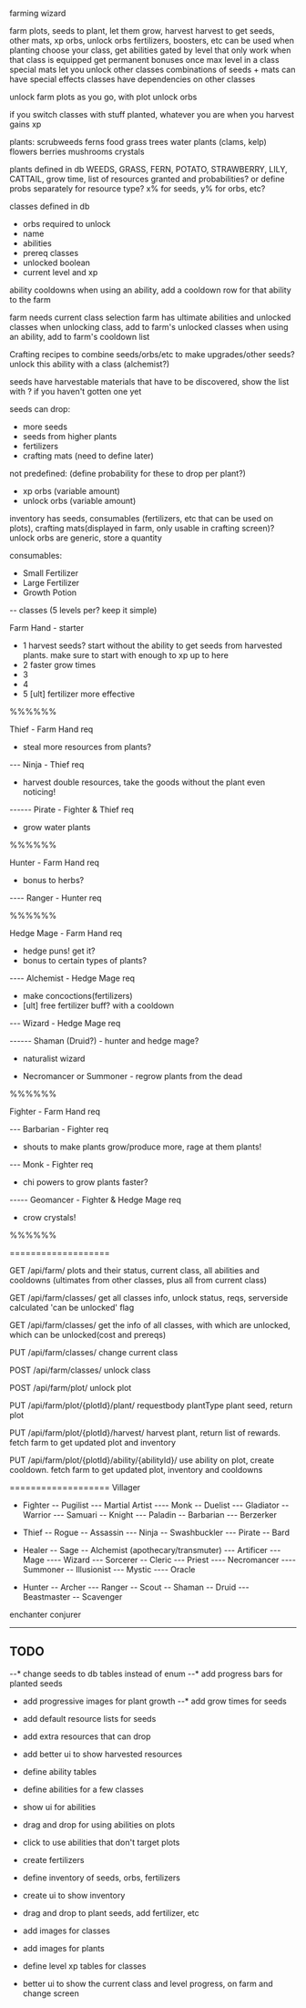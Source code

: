 farming wizard

farm plots, seeds to plant, let them grow, harvest
harvest to get seeds, other mats, xp orbs, unlock orbs
fertilizers, boosters, etc can be used when planting
choose your class, get abilities gated by level that only work when that class is equipped
get permanent bonuses once max level in a class
special mats let you unlock other classes
combinations of seeds + mats can have special effects
classes have dependencies on other classes

unlock farm plots as you go, with plot unlock orbs

if you switch classes with stuff planted, whatever you are when you harvest gains xp


plants:
scrubweeds
ferns
food
grass
trees
water plants (clams, kelp)
flowers
berries
mushrooms
crystals

plants defined in db
    WEEDS,
    GRASS,
    FERN,
    POTATO,
    STRAWBERRY,
    LILY,
    CATTAIL,
grow time, list of resources granted and probabilities? or define probs separately for resource type? x% for seeds, y% for orbs, etc?

classes defined in db
- orbs required to unlock
- name
- abilities
- prereq classes
- unlocked boolean
- current level and xp

ability cooldowns
when using an ability, add a cooldown row for that ability to the farm

farm needs current class selection
farm has ultimate abilities and unlocked classes
when unlocking class, add to farm's unlocked classes
when using an ability, add to farm's cooldown list

Crafting recipes to combine seeds/orbs/etc to make upgrades/other seeds?
unlock this ability with a class (alchemist?)

seeds have harvestable materials that have to be discovered, show the list with ? if you haven't gotten one yet

seeds can drop:
* more seeds
* seeds from higher plants
* fertilizers
* crafting mats (need to define later)

not predefined: (define probability for these to drop per plant?)
* xp orbs (variable amount)
* unlock orbs (variable amount)

inventory has seeds, consumables (fertilizers, etc that can be used on plots), crafting mats(displayed in farm, only usable in crafting screen)?
unlock orbs are generic, store a quantity

consumables:
* Small Fertilizer
* Large Fertilizer
* Growth Potion


-- classes (5 levels per? keep it simple)

Farm Hand - starter
- 1 harvest seeds? start without the ability to get seeds from harvested plants. make sure to start with enough to xp up to here
- 2 faster grow times
- 3
- 4
- 5 [ult] fertilizer more effective

%%%%%%

Thief - Farm Hand req
- steal more resources from plants?

--- Ninja - Thief req
- harvest double resources, take the goods without the plant even noticing!

------ Pirate - Fighter & Thief req
- grow water plants

%%%%%%

Hunter - Farm Hand req
- bonus to herbs?

---- Ranger - Hunter req


%%%%%%

Hedge Mage - Farm Hand req
- hedge puns! get it?
- bonus to certain types of plants?

---- Alchemist - Hedge Mage req
- make concoctions(fertilizers)
- [ult] free fertilizer buff? with a cooldown

--- Wizard - Hedge Mage req

------ Shaman (Druid?) - hunter and hedge mage?
- naturalist wizard

- Necromancer or Summoner - regrow plants from the dead

%%%%%%

Fighter - Farm Hand req

--- Barbarian - Fighter req
- shouts to make plants grow/produce more, rage at them plants!

--- Monk - Fighter req
- chi powers to grow plants faster?

----- Geomancer - Fighter & Hedge Mage req
- crow crystals!

%%%%%%

===================

GET /api/farm/
    plots and their status, current class, all abilities and cooldowns (ultimates from other classes, plus all from current class)

GET /api/farm/classes/
    get all classes info, unlock status, reqs, serverside calculated 'can be unlocked' flag

GET /api/farm/classes/
    get the info of all classes, with which are unlocked, which can be unlocked(cost and prereqs)

PUT /api/farm/classes/
    change current class

POST /api/farm/classes/
    unlock class

POST /api/farm/plot/
    unlock plot

PUT /api/farm/plot/{plotId}/plant/  requestbody plantType
    plant seed, return plot

PUT /api/farm/plot/{plotId}/harvest/
    harvest plant, return list of rewards. fetch farm to get updated plot and inventory

PUT /api/farm/plot/{plotId}/ability/{abilityId}/
    use ability on plot, create cooldown. fetch farm to get updated plot, inventory and cooldowns

===================
Villager

- Fighter
-- Pugilist
--- Martial Artist
---- Monk
-- Duelist
--- Gladiator
-- Warrior
--- Samuari
-- Knight
--- Paladin
-- Barbarian
--- Berzerker

- Thief
-- Rogue
-- Assassin
--- Ninja
-- Swashbuckler
--- Pirate
-- Bard


- Healer
-- Sage
-- Alchemist    (apothecary/transmuter)
--- Artificer
--- Mage
---- Wizard
--- Sorcerer
-- Cleric
--- Priest
---- Necromancer
---- Summoner
-- Illusionist
--- Mystic
---- Oracle

- Hunter
-- Archer
--- Ranger
-- Scout
-- Shaman
-- Druid
--- Beastmaster
-- Scavenger

enchanter
conjurer

-------------
TODO 
-------------
--* change seeds to db tables instead of enum
--* add progress bars for planted seeds
* add progressive images for plant growth
--* add grow times for seeds
* add default resource lists for seeds
* add extra resources that can drop
* add better ui to show harvested resources

* define ability tables
* define abilities for a few classes
* show ui for abilities
* drag and drop for using abilities on plots
* click to use abilities that don't target plots

* create fertilizers
* define inventory of seeds, orbs, fertilizers
* create ui to show inventory
* drag and drop to plant seeds, add fertilizer, etc

* add images for classes
* add images for plants

* define level xp tables for classes
* better ui to show the current class and level progress, on farm and change screen